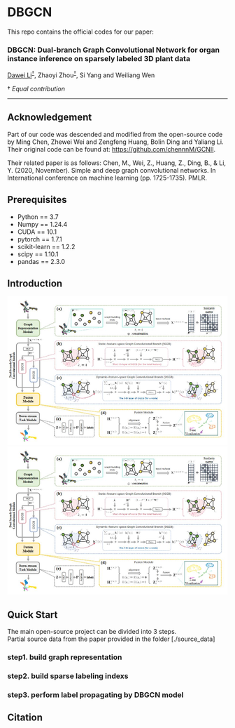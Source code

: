 # DBGCN
This repo contains the official codes for our paper:

### DBGCN: Dual-branch Graph Convolutional Network for organ instance inference on sparsely labeled 3D plant data
[Dawei Li](https://davidleepp.github.io/)<sup>[†](#myfootnote1)</sup>, Zhaoyi Zhou<sup>[†](#myfootnote1)</sup>, Si Yang and Weiliang Wen

<a name="myfootnote1">†</a> _Equal contribution_

---
## Acknowledgement
Part of our code was descended and modified from the open-source code by Ming Chen, Zhewei Wei and Zengfeng Huang, Bolin Ding and Yaliang Li. Their original code can be found at:  https://github.com/chennnM/GCNII.

Their related paper is as follows:
Chen, M., Wei, Z., Huang, Z., Ding, B., & Li, Y. (2020, November). Simple and deep graph convolutional networks. In International conference on machine learning (pp. 1725-1735). PMLR.

## Prerequisites
- Python == 3.7  
- Numpy == 1.24.4
- CUDA == 10.1
- pytorch == 1.7.1
- scikit-learn == 1.2.2
- scipy == 1.10.1
- pandas == 2.3.0

## Introduction

![](docs/DBGCN_diagram.jpg)![](docs/DBGCN_diagram.jpg)


## Quick Start
The main open-source project can be divided into 3 steps.  
Partial source data from the paper provided in the folder [./source_data] 
### step1. build graph representation

### step2. build sparse labeling indexs

### step3. perform label propagating by DBGCN model


## Citation
